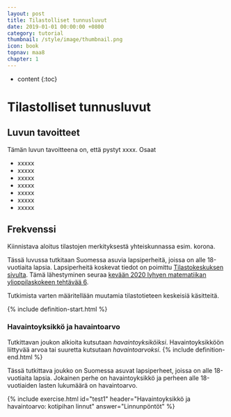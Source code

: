 ```yaml
---
layout: post
title: Tilastolliset tunnusluvut
date: 2019-01-01 00:00:00 +0800
category: tutorial
thumbnail: /style/image/thumbnail.png
icon: book
topnav: maa8
chapter: 1
---
```


* content
{:toc}

# Tilastolliset tunnusluvut
## Luvun tavoitteet
Tämän luvun tavoitteena on, että pystyt xxxx. Osaat
* xxxxx
* xxxxx
* xxxxx
* xxxxx
* xxxxx
* xxxxx
* xxxxx
## Frekvenssi
Kiinnistava aloitus tilastojen merkityksestä yhteiskunnassa esim. korona.

Tässä luvussa tutkitaan Suomessa asuvia lapsiperheitä, joissa on alle 18-vuotiaita lapsia. Lapsiperheitä koskevat tiedot on poimittu <a href="https://www.stat.fi/">Tilastokeskuksen sivulta</a>. Tämä lähestyminen seuraa <a href="http://yle.fi/plus/abitreenit/2020/kevat/2020-03-18_N_fi/index.html#6">kevään 2020 lyhyen matematiikan ylioppilaskokeen tehtävää 6</a>.

Tutkimista varten määritellään muutamia tilastotieteen keskeisiä käsitteitä.

{% include definition-start.html %}
### Havaintoyksikkö ja havaintoarvo
Tutkittavan joukon alkioita kutsutaan <em>havaintoyksiköiksi</em>. Havaintoyksikköön liittyvää arvoa tai suuretta kutsutaan <em>havaintoarvoksi</em>.
{% include definition-end.html %}

Tässä tutkittava joukko on Suomessa asuvat lapsiperheet, joissa on alle 18-vuotiaita lapsia. Jokainen perhe on havaintoyksikkö ja perheen alle 18-vuotiaiden lasten lukumäärä on havaintoarvo. 

{% include exercise.html id="test1" header="Havaintoyksikkö ja havaintoarvo: kotipihan linnut"
  answer="Linnunpöntöt"
   %}

